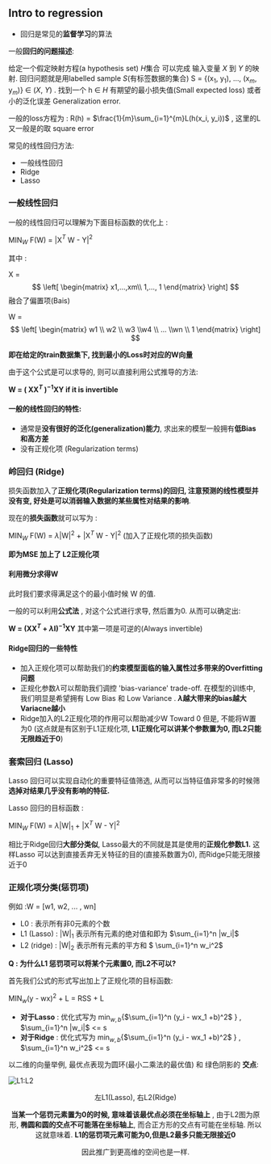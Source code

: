 ## Intro to regression

- 回归是常见的**监督学习**的算法

一般**回归的问题描述**:

给定一个假定映射方程(a hypothesis set) *H*集合 可以完成 输入变量 *X* 到 *Y*  的映射. 回归问题就是用labelled sample *S*(有标签数据的集合) S = {(x$_1$, y$_1$), ..., (x$_m$, y$_m$)} $\in$ (*X*, *Y*) . 找到一个 h $\in$ *H* 有期望的最小损失值(Small expected loss) 或者小的泛化误差 Generalization error.

一般的loss方程为 : R(h) = $\frac{1}{m}\sum_{i=1}^{m}L(h(x_i, y_i))$ , 这里的L又一般是的取 square error



常见的线性回归方法:

* 一般线性回归
* Ridge
* Lasso



### 一般线性回归

一般的线性回归可以理解为下面目标函数的优化上 :

MIN$_W$ F(W)  = |X$^T$ W - Y|$^2$  

其中 : 

X = $$ \left[  \begin{matrix}   x1,...,xm\\ 1,..., 1   \end{matrix}  \right] $$  融合了偏置项(Bais)



W = $$ \left[  \begin{matrix}   w1 \\ w2 \\ w3 \\w4  \\  ... \\wn \\ 1  \end{matrix}  \right] $$   

**即在给定的train数据集下, 找到最小的Loss时对应的W向量**

由于这个公式是可以求导的, 则可以直接利用公式推导的方法: 

**W = ( XX$^T$ )$^{-1}$XY if it is invertible**



#### 一般的线性回归的特性:

- 通常是**没有很好的泛化(generalization)能力**, 求出来的模型一般拥有**低Bias 和高方差**
- 没有正规化项 (Regularization terms)



### 岭回归 (Ridge)

损失函数加入了**正规化项(Regularization terms)**的回归, 注意预测的线性模型并没有变, 好处是可以**消弱输入数据的某些属性对结果的影响**.

现在的**损失函数**就可以写为 :

MIN$_W$ F(W)  = $\lambda$|W|$^2$  + |X$^T$ W - Y|$^2$ (加入了正规化项的损失函数) 

**即为MSE 加上了 L2正规化项**



#### 利用微分求得W

此时我们要求得满足这个的最小值时候 W 的值. 

一般的可以利用**公式法** , 对这个公式进行求导, 然后置为0. 从而可以确定出: 

**W = (XX$^T$ + $\lambda$I)$^{-1}$XY**  其中第一项是可逆的(Always invertible)



#### Ridge回归的一些特性

- 加入正规化项可以帮助我们的**约束模型面临的输入属性过多带来的Overfitting问题**
- 正规化参数$\lambda$可以帮助我们调控 'bias-variance' trade-off. 在模型的训练中, 我们明显是希望拥有 Low Bias 和 Low Variance . **$\lambda$越大带来的bias越大Variacne越小**
- Ridge加入的L2正规化项的作用可以帮助减少W Toward 0 但是, 不能将W置为0 (这点就是有区别于L1正规化项, **L1正规化可以讲某个参数置为0, 而L2只能无限趋近于0**) 





### 套索回归 (Lasso)

Lasso 回归可以实现自动化的重要特征值筛选, 从而可以当特征值非常多的时候筛**选掉对结果几乎没有影响的特征.**

Lasso 回归的目标函数 :

MIN$_W$ F(W)  = $\lambda$|W|$_1$  + |X$^T$ W - Y|$^2$ 

相比于Ridge回归**大部分类似**, Lasso最大的不同就是其是使用的**正规化参数L1.** 这样Lasso 可以达到直接丢弃无关特征的目的(直接系数置为0), 而Ridge只能无限接近于0







### 正规化项分类(惩罚项)

例如  :W = [w1, w2, ... , wn]

- L0 : 表示所有非0元素的个数
- L1 (Lasso) : |W|$_1$ 表示所有元素的绝对值和即为 $\sum_{i=1}^n |w_i|$
- L2 (ridge) :  |W|$_2$ 表示所有元素的平方和  $ \sum_{i=1}^n w_i^2$



**Q : 为什么L1 惩罚项可以将某个元素置0, 而L2不可以?**

首先我们公式的形式写出加上了正规化项的目标函数:

MIN$_w$(y - wx)$^2$  + L = RSS + L

- **对于Lasso** : 优化式写为 min$_{w, b}${$\sum_{i=1}^n (y_i - wx_1 +b)^2$ } , $\sum_{i=1}^n |w_i|$ <= s 
- **对于Ridge** : 优化式写为 min$_{w,b}${$\sum_{i=1}^n (y_i - wx_1 +b)^2$ } , $\sum_{i=1}^n w_i^2$  <= s

 以二维的向量举例, 最优点表现为圆环(最小二乘法的最优值) 和 绿色阴影的 **交点**: 

![L1:L2](/Users/ark/%E8%AF%BE%E7%A8%8B%E8%B5%84%E6%96%99/%E5%AD%A6%E4%B9%A0%E7%AC%94%E8%AE%B0/%E6%9C%BA%E5%99%A8%E5%AD%A6%E4%B9%A0/%E5%9B%9E%E5%BD%92/image/L1:L2.png)

<center>左L1(Lasso), 右L2(Ridge)

**当某一个惩罚元素置为0的时候, 意味着该最优点必须在坐标轴上** , 由于L2图为原形, **椭圆和圆的交点不可能落在坐标轴上**, 而合正方形的交点有可能在坐标轴. 所以这就意味着. **L1的惩罚项元素可能为0,但是L2最多只能无限接近0**

因此推广到更高维的空间也是一样.